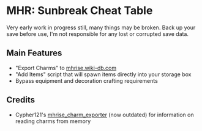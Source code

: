 # MHR: Sunbreak Cheat Table

Very early work in progress still, many things may be broken. Back up your save before use, I'm not responsible for any lost or corrupted save data.

## Main Features

- "Export Charms" to [mhrise.wiki-db.com](https://mhrise.wiki-db.com/sim/?hl=en)
- "Add Items" script that will spawn items directly into your storage box
- Bypass equipment and decoration crafting requirements

## Credits

- Cypher121's [mhrise_charm_exporter](https://github.com/Cypher121/mhrise_charm_exporter) (now outdated) for information on reading charms from memory
